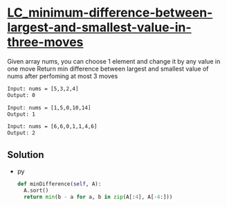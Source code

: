 # [LC_minimum-difference-between-largest-and-smallest-value-in-three-moves](https://leetcode.com/problems/minimum-difference-between-largest-and-smallest-value-in-three-moves)

Given array nums, you can choose 1 element and change it by any value in one move
Return min difference between largest and smallest value of nums after perfoming at most 3 moves

```txt
Input: nums = [5,3,2,4]
Output: 0

Input: nums = [1,5,0,10,14]
Output: 1

Input: nums = [6,6,0,1,1,4,6]
Output: 2
```

## Solution

* py

  ```py
  def minDifference(self, A):
    A.sort()
    return min(b - a for a, b in zip(A[:4], A[-4:]))
  ```
